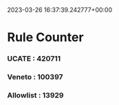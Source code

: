 2023-03-26 16:37:39.242777+00:00
# Rule Counter 
 ### UCATE : 420711

 ### Veneto : 100397

 ### Allowlist : 13929
